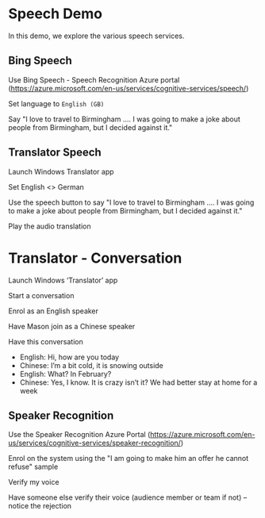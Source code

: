 # Speech Demo
In this demo, we explore the various speech services.

## Bing Speech
Use Bing Speech - Speech Recognition Azure portal (https://azure.microsoft.com/en-us/services/cognitive-services/speech/)

Set language to `English (GB)`

Say "I love to travel to Birmingham …. I was going to make a joke about people from Birmingham, but I decided against it."

## Translator Speech
Launch Windows Translator app

Set English <> German

Use the speech button to say "I love to travel to Birmingham …. I was going to make a joke about people from Birmingham, but I decided against it."

Play the audio translation

# Translator - Conversation
Launch Windows ‘Translator’ app

Start a conversation

Enrol as an English speaker

Have Mason join as a Chinese speaker

Have this conversation

* English: Hi, how are you today
* Chinese: I’m a bit cold, it is snowing outside
* English: What? In February?
* Chinese: Yes, I know. It is crazy isn’t it? We had better stay at home for a week

## Speaker Recognition
Use the Speaker Recognition Azure Portal (https://azure.microsoft.com/en-us/services/cognitive-services/speaker-recognition/)

Enrol on the system using the "I am going to make him an offer he cannot refuse" sample

Verify my voice

Have someone else verify their voice (audience member or team if not) – notice the rejection